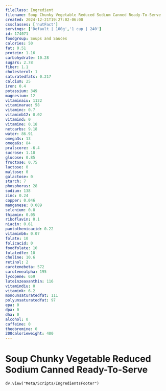 ```yaml
---
fileClass: Ingredient
filename: Soup Chunky Vegetable Reduced Sodium Canned Ready-To-Serve
created: 2024-12-21T19:27:02-06:00
cssclasses: ['nutFact']
servings: ['Default | 100g','1 cup | 240']
id: 174071
foodgroup: Soups and Sauces
calories: 50
fat: 0.51
protein: 1.16
carbohydrate: 10.28
sugars: 2.78
fiber: 1.1
cholesterol: 1
saturatedfats: 0.217
calcium: 25
iron: 0.4
potassium: 349
magnesium: 12
vitaminaiu: 1122
vitaminarae: 58
vitaminc: 0.7
vitaminb12: 0.02
vitamind: 0
vitamine: 0.18
netcarbs: 9.18
water: 86.91
omega3s: 13
omega6s: 84
pralscore: -6.4
sucrose: 1.18
glucose: 0.85
fructose: 0.75
lactose: 0
maltose: 0
galactose: 0
starch: 7
phosphorus: 28
sodium: 138
zinc: 0.24
copper: 0.046
manganese: 0.089
selenium: 0.8
thiamin: 0.05
riboflavin: 0.1
niacin: 0.61
pantothenicacid: 0.22
vitaminb6: 0.07
folate: 10
folicacid: 0
foodfolate: 10
folatedfe: 10
choline: 10.6
retinol: 2
carotenebeta: 572
carotenealpha: 195
lycopene: 659
luteinzeaxanthin: 116
vitamindiu: 0
vitamink: 6.2
monounsaturatedfat: 111
polyunsaturatedfat: 97
epa: 0
dpa: 0
dha: 0
alcohol: 0
caffeine: 0
theobromine: 0
200calorieweight: 400
---
```


# Soup Chunky Vegetable Reduced Sodium Canned Ready-To-Serve

```dataviewjs
dv.view("Meta/Scripts/IngredientsFooter")
```
